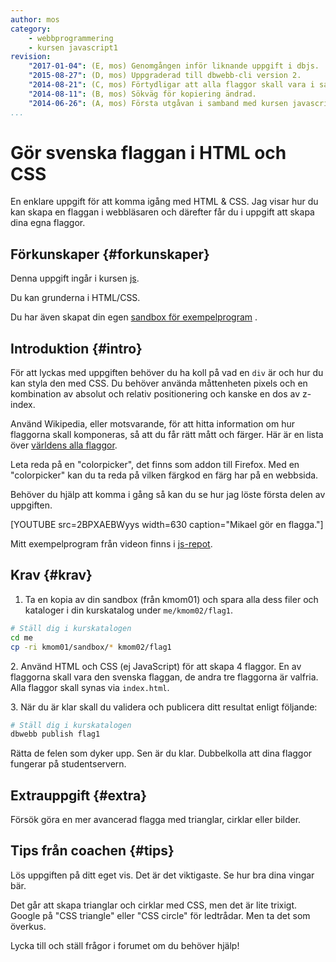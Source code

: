 ```yaml
---
author: mos
category:
    - webbprogrammering
    - kursen javascript1
revision:
    "2017-01-04": (E, mos) Genomgången inför liknande uppgift i dbjs.
    "2015-08-27": (D, mos) Uppgraderad till dbwebb-cli version 2.
    "2014-08-21": (C, mos) Förtydligar att alla flaggor skall vara i samma fil.
    "2014-08-11": (B, mos) Sökväg för kopiering ändrad.
    "2014-06-26": (A, mos) Första utgåvan i samband med kursen javascript1.
...
```

Gör svenska flaggan i HTML och CSS
==================================

En enklare uppgift för att komma igång med HTML & CSS. Jag visar hur du kan skapa en flaggan i webbläsaren och därefter får du i uppgift att skapa dina egna flaggor.

<!--more-->



Förkunskaper {#forkunskaper}
-----------------------

Denna uppgift ingår i kursen [js](kurser/js).

Du kan grunderna i HTML/CSS.

Du har även skapat din egen [sandbox för exempelprogram](uppgift/sandbox-steg-1) .



Introduktion {#intro}
-----------------------

För att lyckas med uppgiften behöver du ha koll på vad en `div` är och hur du kan styla den med CSS. Du behöver använda måttenheten pixels och en kombination av absolut och relativ positionering och kanske en dos av z-index.

Använd Wikipedia, eller motsvarande, för att hitta information om hur flaggorna skall komponeras, så att du får rätt mått och färger. Här är en lista över [världens alla flaggor](http://sv.wikipedia.org/wiki/Lista_%C3%B6ver_flaggor).

Leta reda på en "colorpicker", det finns som addon till Firefox. Med en "colorpicker" kan du ta reda på vilken färgkod en färg har på en webbsida.

Behöver du hjälp att komma i gång så kan du se hur jag löste första delen av uppgiften.

[YOUTUBE src=2BPXAEBWyys width=630 caption="Mikael gör en flagga."]

Mitt exempelprogram från videon finns i [js-repot](repo/js/example/flag/flag1/).



Krav {#krav}
-----------------------

1. Ta en kopia av din sandbox (från kmom01) och spara alla dess filer och kataloger i din kurskatalog under `me/kmom02/flag1`.

```bash
# Ställ dig i kurskatalogen
cd me
cp -ri kmom01/sandbox/* kmom02/flag1
```

2\. Använd HTML och CSS (ej JavaScript) för att skapa 4 flaggor. En av flaggorna skall vara den svenska flaggan, de andra tre flaggorna är valfria. Alla flaggor skall synas via `index.html`.

3\. När du är klar skall du validera och publicera ditt resultat enligt följande:

```bash
# Ställ dig i kurskatalogen
dbwebb publish flag1
```

Rätta de felen som dyker upp. Sen är du klar. Dubbelkolla att dina flaggor fungerar på studentservern.



Extrauppgift {#extra}
-----------------------

Försök göra en mer avancerad flagga med trianglar, cirklar eller bilder.



Tips från coachen {#tips}
-----------------------

Lös uppgiften på ditt eget vis. Det är det viktigaste. Se hur bra dina vingar bär.

Det går att skapa trianglar och cirklar med CSS, men det är lite trixigt. Google på "CSS triangle" eller "CSS circle" för ledtrådar. Men ta det som överkus.

Lycka till och ställ frågor i forumet om du behöver hjälp!
